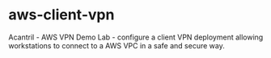# aws-client-vpn
Acantril - AWS VPN Demo Lab - configure a client VPN deployment allowing workstations to connect to a AWS VPC in a safe and secure way.
